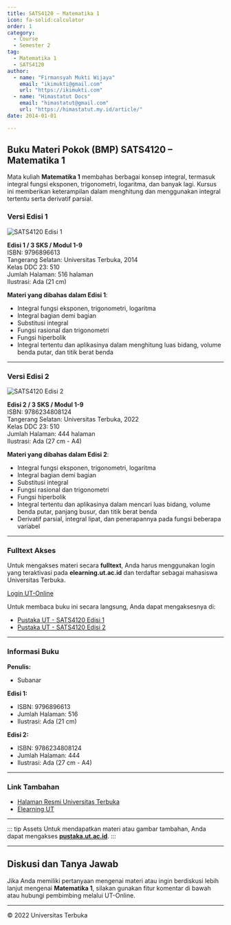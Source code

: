 ```yaml
--- 
title: SATS4120 – Matematika 1
icon: fa-solid:calculator
order: 1
category:
  - Course
  - Semester 2
tag:
  - Matematika 1
  - SATS4120
author:
  - name: "Firmansyah Mukti Wijaya"
    email: "ikimukti@gmail.com"
    url: "https://ikimukti.com"
  - name: "Himastatut Docs"
    email: "himastatut@gmail.com"
    url: "https://himastatut.my.id/article/"
date: 2014-01-01

--- 
```


## Buku Materi Pokok (BMP) SATS4120 – Matematika 1

Mata kuliah **Matematika 1** membahas berbagai konsep integral, termasuk integral fungsi eksponen, trigonometri, logaritma, dan banyak lagi. Kursus ini memberikan keterampilan dalam menghitung dan menggunakan integral tertentu serta derivatif parsial.

### Versi Edisi 1

![SATS4120 Edisi 1](https://pustaka.ut.ac.id/lib/wp-content/uploads/2017/01/SATS4120.jpg)

**Edisi 1 / 3 SKS / Modul 1-9**  
ISBN: 9796896613  
Tangerang Selatan: Universitas Terbuka, 2014  
Kelas DDC 23: 510  
Jumlah Halaman: 516 halaman  
Ilustrasi: Ada (21 cm)  

**Materi yang dibahas dalam Edisi 1**:
- Integral fungsi eksponen, trigonometri, logaritma
- Integral bagian demi bagian
- Substitusi integral
- Fungsi rasional dan trigonometri
- Fungsi hiperbolik
- Integral tertentu dan aplikasinya dalam menghitung luas bidang, volume benda putar, dan titik berat benda

--- 

### Versi Edisi 2

![SATS4120 Edisi 2](https://pustaka.ut.ac.id/lib/wp-content/uploads/2022/10/SATS412002.jpg)

**Edisi 2 / 3 SKS / Modul 1-9**  
ISBN: 9786234808124  
Tangerang Selatan: Universitas Terbuka, 2022  
Kelas DDC 23: 510  
Jumlah Halaman: 444 halaman  
Ilustrasi: Ada (27 cm - A4)  

**Materi yang dibahas dalam Edisi 2**:
- Integral fungsi eksponen, trigonometri, logaritma
- Integral bagian demi bagian
- Substitusi integral
- Fungsi rasional dan trigonometri
- Fungsi hiperbolik
- Integral tertentu dan aplikasinya dalam mencari luas bidang, volume benda putar, panjang busur, dan titik berat benda
- Derivatif parsial, integral lipat, dan penerapannya pada fungsi beberapa variabel

--- 

### Fulltext Akses

Untuk mengakses materi secara **fulltext**, Anda harus menggunakan login yang teraktivasi pada **elearning.ut.ac.id** dan terdaftar sebagai mahasiswa Universitas Terbuka.

[Login UT-Online](http://elearning.ut.ac.id)

Untuk membaca buku ini secara langsung, Anda dapat mengaksesnya di:
- [Pustaka UT - SATS4120 Edisi 1](https://pustaka.ut.ac.id/lib/sats4120-matematika-1/)
- [Pustaka UT - SATS4120 Edisi 2](https://pustaka.ut.ac.id/lib/sats4120-matematika-i-edisi-2/)

--- 

### Informasi Buku

**Penulis:**
- Subanar

**Edisi 1:**
- ISBN: 9796896613
- Jumlah Halaman: 516
- Ilustrasi: Ada (21 cm)

**Edisi 2:**
- ISBN: 9786234808124
- Jumlah Halaman: 444
- Ilustrasi: Ada (27 cm - A4)

--- 

### Link Tambahan

- [Halaman Resmi Universitas Terbuka](https://www.ut.ac.id)
- [Elearning UT](http://elearning.ut.ac.id)

--- 

::: tip Assets
Untuk mendapatkan materi atau gambar tambahan, Anda dapat mengakses **[pustaka.ut.ac.id](https://pustaka.ut.ac.id)**.
:::

--- 

## Diskusi dan Tanya Jawab

Jika Anda memiliki pertanyaan mengenai materi atau ingin berdiskusi lebih lanjut mengenai **Matematika 1**, silakan gunakan fitur komentar di bawah atau hubungi pembimbing melalui UT-Online.

--- 

<footer>
  <p>© 2022 Universitas Terbuka</p>
</footer>


<GitContributors />
<GitChangelog />